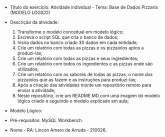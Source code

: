 - Título do exercício: 
Atividade individual - Tema: Base de Dados Pizzaria (MODELO LÓGICO) 
- Descrição da atividade: 
  1. Transforme o modelo conceitual em modelo lógico;
  2. Escreva o script SQL que cria o banco de dados;
  3. Insira dados no banco criado 30 dados em cada entidade;
  4. Crie um relatório com todas as pizzas e os pizzaiolos aptos a produzi-las;
  5. Crie um relatório com todas as pizzas e seus ingredientes;
  6. Crie um relatório com todos os ingredientes e as pizzas onde são utilizados;
  7. Crie um relatório com os sabores de todas as pizzas, o nome dos pizzaiolos que as fazem e as instruções para produzi-las;
  8. Após a criação das atividades monte um repositório remoto para enviar a atividade;
  9. Neste repositório, crie um README.MD com uma imagem do modelo lógico criado e seguindo o modelo explicado em aula;
- Modelo Lógico:

- Pré-requisitos:
MySQL Workbench.
- Nome - RA:
Lincon Amaro de Arruda - 210026.
